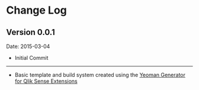 # Change Log

## Version 0.0.1
Date: 2015-03-04

* Initial Commit

---
* Basic template and build system created using the [Yeoman Generator for Qlik Sense Extensions](https://github.com/stefanwalther/generator-qsExtension)


